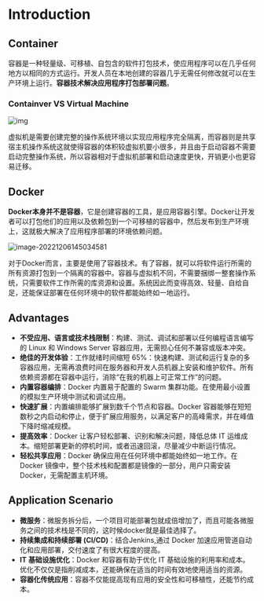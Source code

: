 # Introduction

## Container

容器是一种轻量级、可移植、自包含的软件打包技术，使应用程序可以在几乎任何地方以相同的方式运行。开发人员在本地创建的容器几乎无需任何修改就可以在生产环境上运行。**容器技术解决应用程序打包部署问题**。



### Containver VS Virtual Machine

![img](https://oss.xubighead.top/oss/image/202506/1930508250534481922.jpg)



虚拟机是需要创建完整的操作系统环境以实现应用程序完全隔离，而容器则是共享宿主机操作系统这就使得容器的体积较虚拟机要小很多，并且由于启动容器不需要启动完整操作系统，所以容器相对于虚拟机部署和启动速度更快，开销更小也更容易迁移。



## Docker

**Docker本身并不是容器**，它是创建容器的工具，是应用容器引擎。Docker让开发者可以打包他们的应用以及依赖包到一个可移植的容器中，然后发布到生产环境上，这就极大解决了应用程序部署的环境依赖问题。

![image-20221206145034581](https://oss.xubighead.top/oss/image/202506/1930508268402216962.jpg)

对于Docker而言，主要是使用了容器技术。有了容器，就可以将软件运行所需的所有资源打包到一个隔离的容器中。容器与虚拟机不同，不需要捆绑一整套操作系统，只需要软件工作所需的库资源和设置。系统因此而变得高效、轻量、自给自足，还能保证部署在任何环境中的软件都能始终如一地运行。



## Advantages

- **不受应用、语言或技术栈限制**：构建、测试、调试和部署以任何编程语言编写的 Linux 和 Windows Server 容器应用，无需担心任何不兼容或版本冲突。
- **绝佳的开发体验**：工作就绪时间缩短 65%：快速构建、测试和运行复杂的多容器应用，无需再浪费时间在服务器和开发人员机器上安装和维护软件。所有依赖资源都在容器中运行，消除“在我的机器上可正常工作”的问题。
- **内置容器编排**：Docker 内置易于配置的 Swarm 集群功能。在使用最小设置的模拟生产环境中测试和调试应用。
- **快速扩展**：内置编排能够扩展到数千个节点和容器。Docker 容器能够在短短数秒之内启动和停止，便于扩展应用服务，以满足客户的高峰需求，并在峰值下降时缩减规模。
- **提高效率**：Docker 让客户轻松部署、识别和解决问题，降低总体 IT 运维成本。缩短部署更新的停机时间，或者迅速回滚，尽量减少中断运行情况。
- **轻松共享应用**：Docker 确保应用在任何环境中都能始终如一地工作。在 Docker 镜像中，整个技术栈和配置都是镜像的一部分，用户只需安装 Docker，无需配置主机环境。



## Application Scenario

- **微服务**：微服务拆分后，一个项目可能部署包就成倍增加了，而且可能各微服务之间的技术栈是不同的，这时候docker就是最佳选择了。
- **持续集成和持续部署 (CI/CD)**：结合Jenkins,通过 Docker 加速应用管道自动化和应用部署，交付速度了有很大程度的提高。
- **IT** **基础设施优化**：Docker 和容器有助于优化 IT 基础设施的利用率和成本。优化不仅仅是指削减成本，还能确保在适当的时间有效地使用适当的资源。
- **容器化传统应用**：容器不仅能提高现有应用的安全性和可移植性，还能节约成本。
